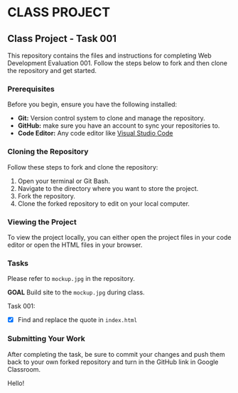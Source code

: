 # CLASS PROJECT

## Class Project - Task 001

This repository contains the files and instructions for completing Web Development Evaluation 001. Follow the steps below to fork and then clone the repository and get started.

### Prerequisites

Before you begin, ensure you have the following installed:

- **Git:** Version control system to clone and manage the repository.
- **GitHub:** make sure you have an account to sync your repositories to.
- **Code Editor:** Any code editor like [Visual Studio Code](https://code.visualstudio.com/)

### Cloning the Repository

Follow these steps to fork and clone the repository:

1. Open your terminal or Git Bash.
2. Navigate to the directory where you want to store the project.
3. Fork the repository.
4. Clone the forked repository to edit on your local computer.

### Viewing the Project

To view the project locally, you can either open the project files in your code editor or open the HTML files in your browser.

### Tasks

Please refer to `mockup.jpg` in the repository.

**GOAL** Build site to the `mockup.jpg` during class.

Task 001:

- [X] Find and replace the quote in `index.html`

### Submitting Your Work

After completing the task, be sure to commit your changes and push them back to your own forked repository and turn in the GitHub link in Google Classroom.

Hello!
